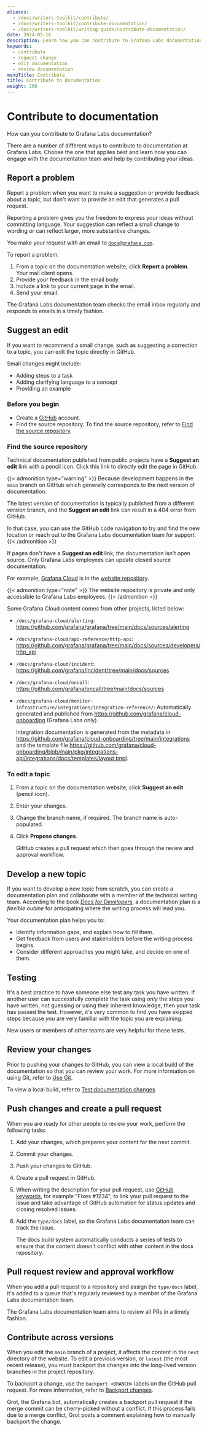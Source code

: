 ```yaml
---
aliases:
  - /docs/writers-toolkit/contribute/
  - /docs/writers-toolkit/contribute-documentation/
  - /docs/writers-toolkit/writing-guide/contribute-documentation/
date: 2024-05-16
description: Learn how you can contribute to Grafana Labs documentation.
keywords:
  - contribute
  - request change
  - edit documentation
  - review documentation
menuTitle: Contribute
title: Contribute to documentation
weight: 200
---
```


# Contribute to documentation

How can you contribute to Grafana Labs documentation?

There are a number of different ways to contribute to documentation at Grafana Labs.
Choose the one that applies best and learn how you can engage with the documentation team and help by contributing your ideas.

## Report a problem

Report a problem when you want to make a suggestion or provide feedback about a topic, but don't want to provide an edit that generates a pull request.

Reporting a problem gives you the freedom to express your ideas without committing language.
Your suggestion can reflect a small change to wording or can reflect larger, more substantive changes.

You make your request with an email to [`docs@grafana.com`](mailto:docs@grafana.com).

To report a problem:

1. From a topic on the documentation website, click **Report a problem**.
   Your mail client opens.
1. Provide your feedback in the email body.
1. Include a link to your current page in the email.
1. Send your email.

The Grafana Labs documentation team checks the email inbox regularly and responds to emails in a timely fashion.

## Suggest an edit

If you want to recommend a small change, such as suggesting a correction to a topic, you can edit the topic directly in GitHub.

Small changes might include:

- Adding steps to a task
- Adding clarifying language to a concept
- Providing an example

### Before you begin

- Create a [GitHub](https://www.github.com) account.
- Find the source repository.
  To find the source repository, refer to [Find the source repository](#find-the-source-repository).

### Find the source repository

Technical documentation published from public projects have a **Suggest an edit** link with a pencil icon.
Click this link to directly edit the page in GitHub.

<!-- vale Grafana.Timeless = NO -->

{{< admonition type="warning" >}}
Because development happens in the `main` branch on GitHub which generally corresponds to the next version of documentation.

The latest version of documentation is typically published from a different _version_ branch, and the **Suggest an edit** link can result in a 404 error from GitHub.

In that case, you can use the GitHub code navigation to try and find the new location or reach out to the Grafana Labs documentation team for support.
{{< /admonition >}}

<!-- vale Grafana.Timeless = YES -->

If pages don't have a **Suggest an edit** link, the documentation isn't open source.
Only Grafana Labs employees can update closed source documentation.

For example, [Grafana Cloud](https://grafana.com/docs/grafana-cloud/) is in the [website repository](https://github.com/grafana/website).

{{< admonition type="note" >}}
The website repository is private and only accessible to Grafana Labs employees.
{{< /admonition >}}

Some Grafana Cloud content comes from other projects, listed below:

- `/docs/grafana-cloud/alerting`: https://github.com/grafana/grafana/tree/main/docs/sources/alerting
- `/docs/grafana-cloud/api-reference/http-api`: https://github.com/grafana/grafana/tree/main/docs/sources/developers/http_api
- `/docs/grafana-cloud/incident`: https://github.com/grafana/incident/tree/main/docs/sources
- `/docs/grafana-cloud/oncall`: https://github.com/grafana/oncall/tree/main/docs/sources
- `/docs/grafana-cloud/monitor-infrastructure/integrations/integration-reference/`:
  Automatically generated and published from https://github.com/grafana/cloud-onboarding (Grafana Labs only).

  Integration documentation is generated from the metadata in https://github.com/grafana/cloud-onboarding/tree/main/integrations and the template file https://github.com/grafana/cloud-onboarding/blob/main/pkg/integrations-api/integrations/docs/templates/layout.tmpl.

### To edit a topic

1. From a topic on the documentation website, click **Suggest an edit** (pencil icon).
1. Enter your changes.
1. Change the branch name, if required.
   The branch name is auto-populated.

1. Click **Propose changes**.

   GitHub creates a pull request which then goes through the review and approval workflow.

<!-- vale Grafana.Timeless = NO -->
<!-- vale Grafana.GoogleWill = NO -->

## Develop a new topic

If you want to develop a new topic from scratch, you can create a documentation plan and collaborate with a member of the technical writing team.
According to the book [_Docs for Developers_](https://docsfordevelopers.com/), a documentation plan is a _flexible outline_ for anticipating where the writing process will lead you.

<!-- vale Grafana.Timeless = YES -->
<!-- vale Grafana.GoogleWill = YES -->

Your documentation plan helps you to:

- Identify information gaps, and explain how to fill them.
- Get feedback from users and stakeholders before the writing process begins.
- Consider different approaches you might take, and decide on one of them.

## Testing

It's a best practice to have someone else test any task you have written.
If another user can successfully complete the task using _only_ the steps you have written, not guessing or using their inherent knowledge, then your task has passed the test.
However, it's very common to find you have skipped steps because _you_ are very familiar with the topic you are explaining.

New users or members of other teams are very helpful for these tests.

## Review your changes

Prior to pushing your changes to GitHub, you can view a local build of the documentation so that you can review your work.
For more information on using Git, refer to [Use Git](https://grafana.com/docs/writers-toolkit/write/tooling-and-workflows/#use-git).

To view a local build, refer to [Test documentation changes](https://grafana.com/docs/writers-toolkit/review/test-documentation-changes/)

## Push changes and create a pull request

When you are ready for other people to review your work, perform the following tasks:

1. Add your changes, which prepares your content for the next commit.
1. Commit your changes.
1. Push your changes to GitHub.
1. Create a pull request in GitHub.
1. When writing the description for your pull request, use [GitHub keywords](https://docs.github.com/en/get-started/writing-on-github/working-with-advanced-formatting/using-keywords-in-issues-and-pull-requests#linking-a-pull-request-to-an-issue), for example "Fixes #1234", to link your pull request to the issue and take advantage of GitHub automation for status updates and closing resolved issues.
1. Add the `type/docs` label, so the Grafana Labs documentation team can track the issue.

   The docs build system automatically conducts a series of tests to ensure that the content doesn't conflict with other content in the docs repository.

## Pull request review and approval workflow

When you add a pull request to a repository and assign the `type/docs` label, it's added to a queue that's regularly reviewed by a member of the Grafana Labs documentation team.

The Grafana Labs documentation team aims to review all PRs in a timely fashion.

## Contribute across versions

When you edit the `main` branch of a project, it affects the content in the `next` directory of the website.
To edit a previous version, or `latest` (the most recent release), you must backport the changes into the long-lived version branches in the project repository.

To backport a change, use the `backport <BRANCH>` labels on the GitHub pull request.
For more information, refer to [Backport changes](https://grafana.com/docs/writers-toolkit/review/backport-changes/).

Grot, the Grafana bot, automatically creates a backport pull request if the merge commit can be cherry-picked without a conflict.
If this process fails due to a merge conflict, Grot posts a comment explaining how to manually backport the change.
